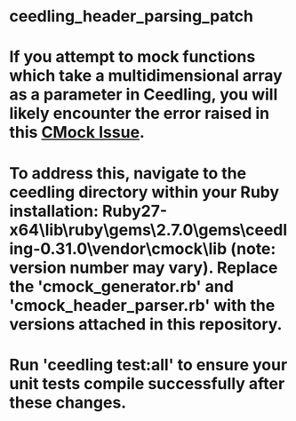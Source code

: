 # ceedling_header_parsing_patch

# If you attempt to mock functions which take a multidimensional array as a parameter in Ceedling, you will likely encounter the error raised in this [CMock Issue](https://github.com/ThrowTheSwitch/CMock/issues/213). 

# To address this, navigate to the ceedling directory within your Ruby installation: Ruby27-x64\lib\ruby\gems\2.7.0\gems\ceedling-0.31.0\vendor\cmock\lib (note: version number may vary). Replace the 'cmock_generator.rb' and 'cmock_header_parser.rb' with the versions attached in this repository.

# Run 'ceedling test:all' to ensure your unit tests compile successfully after these changes.
